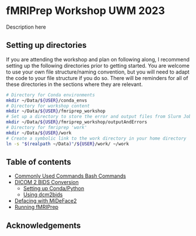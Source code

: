 # fMRIPrep Workshop UWM 2023
Description here

## Setting up directories
If you are attending the workshop and plan on following along, I recommend setting up the following directories prior to getting started. You are welcome to use your own file structure/naming convention, but you will need to adapt the code to your file structure if you do so. There will be reminders for all of these directories in the sections where they are relevant.

```bash
# Directory for Conda environments
mkdir ~/Data/${USER}/conda_envs
# Directory for workshop content
mkdir ~/Data/${USER}/fmriprep_workshop
# Set up a directory to store the error and output files from Slurm Jobs
mkdir ~/Data/${USER}/fmriprep_workshop/outputAndErrors
# Directory for fmriprep 'work'
mkdir ~/Data/${USER}/work
# Create a symbolic link to the work directory in your home directory
ln -s "$(realpath ~/Data)"/${USER}/work/ ~/work

```

## Table of contents
- [Commonly Used Commands Bash Commands](./0_CommonlyUsedCommands/)
- [DICOM 2 BIDS Conversion](./1_DICOMToBIDSConversion/)
  - [Setting up Conda/Python](./1-0_DICOMToBIDSConversion/CondaPythonSetup/)
  - [Using dcm2bids](./1-1_DICOMToBIDSConversion/UsingDcm2bids/consolidate_metadata)
- [Defacing with MiDeFace2](./2_DefacingWithMiDeFace2/)
- [Running fMRIPrep](./3_RunningfMRIPrep/)

## Acknowledgements

